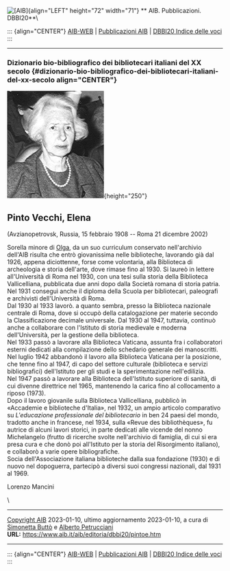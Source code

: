 ![\[AIB\]](/aib/wi/aibv72.gif){align="LEFT" height="72" width="71"}
** AIB. Pubblicazioni. DBBI20**\

::: {align="CENTER"}
[AIB-WEB](/) \| [Pubblicazioni AIB](/pubblicazioni/) \| [DBBI20 Indice
delle voci](dbbi20.htm)
:::

------------------------------------------------------------------------

### Dizionario bio-bibliografico dei bibliotecari italiani del XX secolo {#dizionario-bio-bibliografico-dei-bibliotecari-italiani-del-xx-secolo align="CENTER"}

![\[Ritratto\]](pintoe.jpg){height="250"}

## Pinto Vecchi, Elena

(Avzianopetrovsk, Russia, 15 febbraio 1908 -- Roma 21 dicembre 2002)

Sorella minore di [Olga](pinto.htm), da un suo curriculum conservato
nell\'archivio dell\'AIB risulta che entrò giovanissima nelle
biblioteche, lavorando già dal 1926, appena diciottenne, forse come
volontaria, alla Biblioteca di archeologia e storia dell\'arte, dove
rimase fino al 1930. Si laureò in lettere all\'Università di Roma nel
1930, con una tesi sulla storia della Biblioteca Vallicelliana,
pubblicata due anni dopo dalla Società romana di storia patria. Nel 1931
conseguì anche il diploma della Scuola per bibliotecari, paleografi e
archivisti dell\'Università di Roma.\
Dal 1930 al 1933 lavorò. a quanto sembra, presso la Biblioteca nazionale
centrale di Roma, dove si occupò della catalogazione per materie secondo
la Classificazione decimale universale. Dal 1930 al 1947, tuttavia,
continuò anche a collaborare con l\'Istituto di storia medievale e
moderna dell\'Università, per la gestione della biblioteca.\
Nel 1933 passò a lavorare alla Biblioteca Vaticana, assunta fra i
collaboratori esterni dedicati alla compilazione dello schedario
generale dei manoscritti.\
Nel luglio 1942 abbandonò il lavoro alla Biblioteca Vaticana per la
posizione, che tenne fino al 1947, di capo del settore culturale
(biblioteca e servizi bibliografici) dell\'Istituto per gli studi e la
sperimentazione nell\'edilizia.\
Nel 1947 passò a lavorare alla Biblioteca dell\'Istituto superiore di
sanità, di cui divenne direttrice nel 1965, mantenendo la carica fino al
collocamento a riposo (1973).\
Dopo il lavoro giovanile sulla Biblioteca Vallicelliana, pubblicò in
«Accademie e biblioteche d\'Italia», nel 1932, un ampio articolo
comparativo su *L\'educazione professionale del bibliotecario* in ben 24
paesi del mondo, tradotto anche in francese, nel 1934, sulla «Revue des
bibliothèques», fu autrice di alcuni lavori storici, in parte dedicati
alle vicende del nonno Michelangelo (frutto di ricerche svolte
nell\'archivio di famiglia, di cui si era presa cura e che donò poi
all\'Istituto per la storia del Risorgimento italiano), e collaborò a
varie opere bibliografiche.\
Socia dell\'Associazione italiana biblioteche dalla sua fondazione
(1930) e di nuovo nel dopoguerra, partecipò a diversi suoi congressi
nazionali, dal 1931 al 1969.

Lorenzo Mancini

\

------------------------------------------------------------------------

[Copyright AIB](/su-questo-sito/dichiarazione-di-copyright-aib-web/)
2023-01-10, ultimo aggiornamento 2023-01-10, a cura di [Simonetta
Buttò](/aib/redazione3.htm) e [Alberto
Petrucciani](/su-questo-sito/redazione-aib-web/)\
**URL:** https://www.aib.it/aib/editoria/dbbi20/pintoe.htm

------------------------------------------------------------------------

::: {align="CENTER"}
[AIB-WEB](/) \| [Pubblicazioni AIB](/pubblicazioni/) \| [DBBI20 Indice
delle voci](dbbi20.htm)
:::
